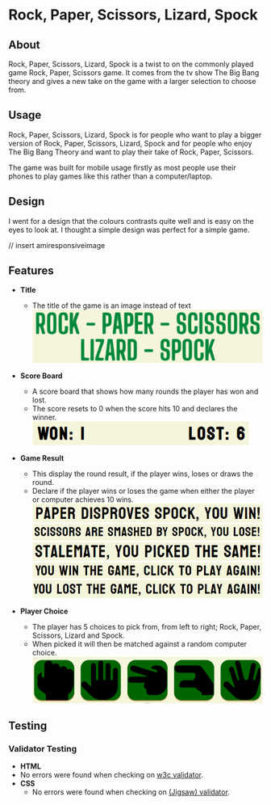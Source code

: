 # Rock, Paper, Scissors, Lizard, Spock

## About

Rock, Paper, Scissors, Lizard, Spock is a twist to on the commonly played game Rock, Paper, Scissors game.
It comes from the tv show The Big Bang theory and gives a new take on the game with a larger selection to choose from.

## Usage

Rock, Paper, Scissors, Lizard, Spock is for people who want to play a bigger version of Rock, Paper, Scissors, Lizard, Spock and for people who enjoy The Big Bang Theory and want to play their take of Rock, Paper, Scissors.

The game was built for mobile usage firstly as most people use their phones to play games like this rather than a computer/laptop.

## Design

I went for a design that the colours contrasts quite well and is easy on the eyes to look at.
I thought a simple design was perfect for a simple game.

// insert amiresponsiveimage

## Features

 - __Title__

   - The title of the game is an image instead of text
![Game Title Image](assets/readme-images/title.png)

 - __Score Board__

   - A score board that shows how many rounds the player has won and lost.
   - The score resets to 0 when the score hits 10 and declares the winner.
![Score Board Image](assets/readme-images/scoreboard.png)

 - __Game Result__

   - This display the round result, if the player wins, loses or draws the round.
   - Declare if the player wins or loses the game when either the player or computer achieves 10 wins.
![Player Wins Round](assets/readme-images/resultwin.png)
![Player Loses Round](assets/readme-images/resultlose.png)
![Player Draws Round](assets/readme-images/resultdraw.png)
![Player Wins Game](assets/readme-images/wingame.png)
![Player Loses Game](assets/readme-images/lostgame.png)

 - __Player Choice__
   - The player has 5 choices to pick from, from left to right; Rock, Paper, Scissors, Lizard and Spock.
   - When picked it will then be matched against a random computer choice.
  ![Game Choices](assets/readme-images/choices.png)

## Testing

### Validator Testing

  - __HTML__
  - No errors were found when checking on [w3c validator](http://jigsaw.w3.org/css-validator/validator?lang=en&profile=css3svg&uri=https%3A%2F%2Fjoshuaandrews-1882.github.io%2Fproject-2%2F&usermedium=all&vextwarning=&warning=1).
- __CSS__
  - No errors were found when checking on [(Jigsaw) validator](http://jigsaw.w3.org/css-validator/validator?lang=en&profile=css3svg&uri=https%3A%2F%2Fjoshuaandrews-1882.github.io%2Fproject-2%2F&usermedium=all&vextwarning=&warning=1).